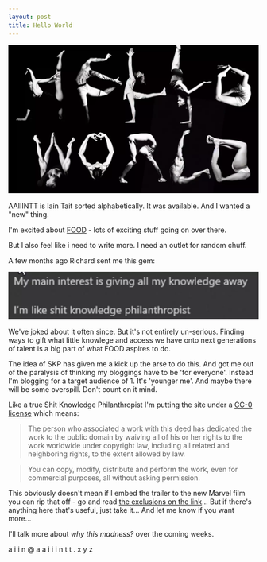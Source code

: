 ```yaml
---
layout: post
title: Hello World
---
```

![Hello World](/images/hello-world/hello-world.webp)

AAIIINTT is Iain Tait sorted alphabetically. 
It was available. 
And I wanted a "new" thing.

I'm excited about [FOOD](https://food.xyz) - 
lots of exciting stuff going on over there.

But I also feel like i need to write more. 
I need an outlet for random chuff.

A few months ago Richard sent me this gem:

![Shit Knowledge Philanthropist](/images/hello-world/skp.webp)

We've joked about it often since. But it's not entirely un-serious. Finding ways to gift what little knowlege and access we have onto next generations of talent is a big part of what FOOD aspires to do.

The idea of SKP has given me a kick up the arse to do this. And got me out of the paralysis of thinking my bloggings have to be 'for everyone'. Instead I'm blogging for a target audience of 1. It's 'younger me'. And maybe there will be some overspill. Don't count on it mind.

Like a true Shit Knowledge Philanthropist I'm putting the site under a [CC-0 license](https://creativecommons.org/publicdomain/zero/1.0/) which means:

> The person who associated a work with this deed has dedicated the work to the public domain by waiving all of his or her rights to the work worldwide under copyright law, including all related and neighboring rights, to the extent allowed by law.

> You can copy, modify, distribute and perform the work, even for commercial purposes, all without asking permission.

This obviously doesn't mean if I embed the trailer to the new Marvel film you can rip that off - go and read [the exclusions on the link](https://creativecommons.org/publicdomain/zero/1.0/)... But if there's anything here that's useful, just take it... And let me know if you want more...

I'll talk more about *why this madness?* over the coming weeks.

a i i n @ a a i i i n t t . x y z